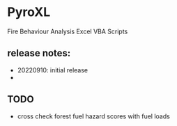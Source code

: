 # PyroXL
Fire Behaviour Analysis Excel VBA Scripts

## release notes:
 - 20220910: initial release
 - 

## TODO
- cross check forest fuel hazard scores with fuel loads
